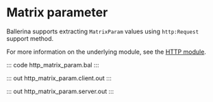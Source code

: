 # Matrix parameter

Ballerina supports extracting `MatrixParam` values using `http:Request` support method.

For more information on the underlying module, 
see the [HTTP module](https://lib.ballerina.io/ballerina/http/latest/).

::: code http_matrix_param.bal :::

::: out http_matrix_param.client.out :::

::: out http_matrix_param.server.out :::